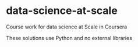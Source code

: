 # data-science-at-scale
Course work for data science at Scale in Coursera

These solutions use Python and no external libraries 
